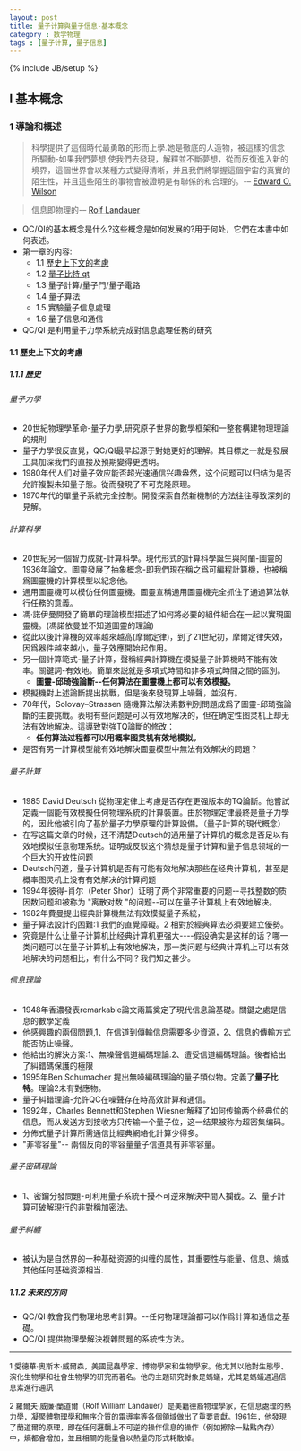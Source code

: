 ```yaml
---
layout: post
title: 量子计算與量子信息-基本概念
category : 数学物理
tags : [量子计算, 量子信息]
---
```

{% include JB/setup %}

## I 基本概念
### 1 導論和概述

> 科學提供了這個時代最勇敢的形而上學.她是徹底的人造物，被這樣的信念所驅動-如果我們夢想,使我們去發現，解釋並不斷夢想，從而反復進入新的境界，這個世界會以某種方式變得清晰，并且我們將掌握這個宇宙的真實的陌生性，并且這些陌生的事物會被證明是有聯係的和合理的。-– [Edward O. Wilson](#edward-o-wilson)

> 信息即物理的-– [Rolf Landauer](#rolflandauer)

- QC/QI的基本概念是什么?这些概念是如何发展的?用于何处，它們在本書中如何表述。
- 第一章的内容:
	- 1.1 [歷史上下文的考慮](#1.1)
	- 1.2 [量子比特 qt](/数学物理/2020/04/03/1.2-Quantum-Bit) 
	- 1.3 量子計算/量子門/量子電路 
	- 1.4 量子算法 
	- 1.5 實驗量子信息處理 
	- 1.6 量子信息和通信
- QC/QI 是利用量子力學系統完成對信息處理任務的研究 

<span id="1.1"></span>
#### 1.1 歷史上下文的考慮
##### 1.1.1 歷史
###### 量子力學
- 20世紀物理學革命-量子力學,研究原子世界的數學框架和一整套構建物理理論的規則
- 量子力學很反直覺，QC/QI最早起源于對她更好的理解。其目標之一就是發展工具加深我們的直接及預期變得更透明。
- 1980年代人们对量子效应能否超光速通信兴趣盎然，这个问题可以归结为是否允許複製未知量子態。從而發現了不可克隆原理。
- 1970年代的單量子系統完全控制。開發探索自然新機制的方法往往導致深刻的見解。

###### 計算科學
- 20世紀另一個智力成就-計算科學。現代形式的計算科學誕生與阿蘭-圖靈的1936年論文。圖靈發展了抽象概念-即我們現在稱之爲可編程計算機，也被稱爲圖靈機的計算模型以紀念他。
- 通用圖靈機可以模仿任何圖靈機。圖靈宣稱通用圖靈機完全抓住了通過算法執行任務的意義。
- 馮·諾伊曼開發了簡單的理論模型描述了如何將必要的組件組合在一起以實現圖靈機。(馮諾依曼並不知道圖靈的理論)
- 從此以後計算機的效率越來越高(摩爾定律)，到了21世紀初，摩爾定律失效，因爲器件越來越小，量子效應開始起作用。
- 另一個計算範式-量子計算，聲稱經典計算機在模擬量子計算機時不能有效率。關鍵詞-有效地。簡單來説就是多項式時間和非多項式時間之間的區別。
	- <b>圖靈-邱琦強論斷--任何算法在圖靈機上都可以有效模擬。</b>
- 模擬機對上述論斷提出挑戰，但是後來發現算上噪聲，並沒有。
- 70年代，Solovay–Strassen 隨機算法解決素數判別問題成爲了圖靈-邱琦強論斷的主要挑戰。表明有些问题是可以有效地解决的，但在确定性图灵机上却无法有效地解决。這導致對強TQ論斷的修改：
	- <b>任何算法过程都可以用概率图灵机有效地模拟。</b>
- 是否有另一計算模型能有效地解決圖靈模型中無法有效解決的問題？

###### 量子計算
- 1985 David Deutsch 從物理定律上考慮是否存在更强版本的TQ論斷。他嘗試定義一個能有效模擬任何物理系統的計算裝置。由於物理定律最終是量子力學的，因此他被引向了基於量子力學原理的計算設備。（量子計算的現代概念）
- 在写这篇文章的时候，还不清楚Deutsch的通用量子计算机的概念是否足以有效地模拟任意物理系统。证明或反驳这个猜想是量子计算和量子信息领域的一个巨大的开放性问题
- Deutsch问道，量子计算机是否有可能有效地解决那些在经典计算机，甚至是概率图灵机上没有有效解决的计算问题
- 1994年彼得-肖尔（Peter Shor）证明了两个非常重要的问题--寻找整数的质因数问题和被称为 "离散对数 "的问题--可以在量子计算机上有效地解决。
- 1982年費曼提出經典計算機無法有效模擬量子系統，
- 量子算法設計的困難:1 我們的直覺障礙。2 相對於經典算法必須要建立優勢。
- 究竟是什么让量子计算机比经典计算机更强大----假设确实是这样的话？哪一类问题可以在量子计算机上有效地解决，那一类问题与经典计算机上可以有效地解决的问题相比，有什么不同？我們知之甚少。

###### 信息理論
- 1948年香濃發表remarkable論文兩篇奠定了現代信息論基礎。關鍵之處是信息的數學定義
- 他感興趣的兩個問題,1、在信道到傳輸信息需要多少資源，2、信息的傳輸方式能否防止噪聲。
- 他給出的解決方案:1、無噪聲信道編碼理論.2、遭受信道編碼理論。後者給出了糾錯碼保護的極限
- 1995年Ben Schumacher 提出無噪編碼理論的量子類似物。定義了<b>量子比特</b>。理論2未有對應物。
- 量子糾錯理論-允許QC在噪聲存在時高效計算和通信。
- 1992年，Charles Bennett和Stephen Wiesner解释了如何传输两个经典位的信息，而从发送方到接收方只传输一个量子位，这一结果被称为超密集编码。
- 分佈式量子計算所需通信比經典網絡化計算少得多。
- "非零容量"-- 兩個反向的零容量量子信道具有非零容量。

###### 量子密碼理論
- 1、密鑰分發問題-可利用量子系統干擾不可逆來解決中間人攔截。2、量子計算可破解現行的非對稱加密法。

###### 量子糾纏
- 被认为是自然界的一种基础资源的纠缠的属性，其重要性与能量、信息、熵或其他任何基础资源相当.

##### 1.1.2 未來的方向
- QC/QI 教會我們物理地思考計算。--任何物理理論都可以作爲計算和通信之基礎。
- QC/QI 提供物理學解決複雜問題的系統性方法。

***
<font size="2">
<span id="edward-o-wilson">1 愛德華·奧斯本·威爾森，美國昆蟲學家、博物學家和生物學家。他尤其以他對生態學、演化生物學和社會生物學的研究而著名。他的主題研究對象是螞蟻，尤其是螞蟻通過信息素進行通訊</span>

<span id="rolflandauer">2 羅爾夫·威廉·蘭道爾（Rolf William Landauer）是美籍德裔物理學家，在信息處理的熱力學，凝聚體物理學和無序介質的電導率等各個領域做出了重要貢獻。1961年，他發現了蘭道爾的原理，即在任何邏輯上不可逆的操作信息的操作（例如擦除一點點內存）中，熵都會增加，並且相關的能量會以熱量的形式耗散掉。</span>
</font>